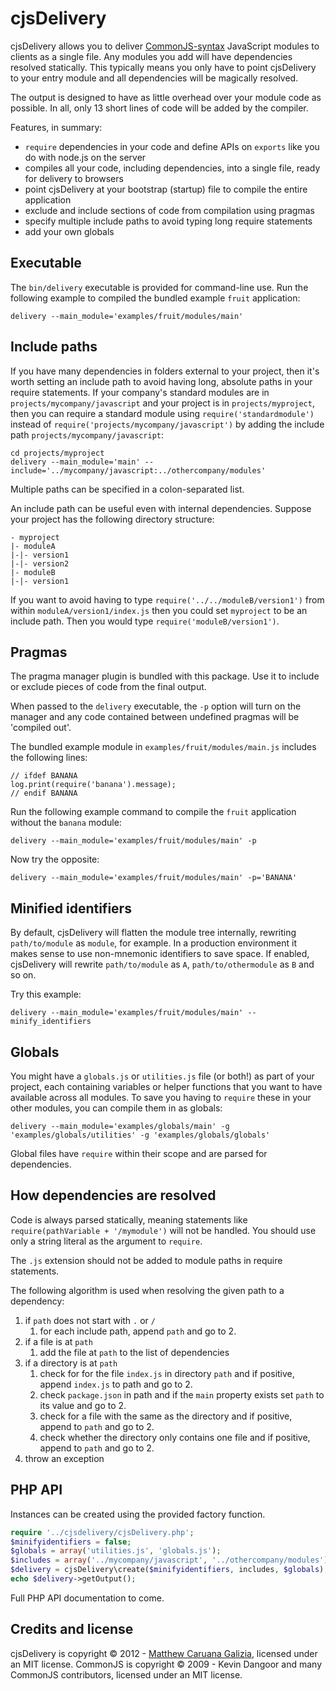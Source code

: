 # cjsDelivery #

cjsDelivery allows you to deliver [CommonJS-syntax](http://wiki.commonjs.org/wiki/Modules/1.1.1) JavaScript modules to clients as a single file. Any modules you add will have dependencies resolved statically. This typically means you only have to point cjsDelivery to your entry module and all dependencies will be magically resolved.

The output is designed to have as little overhead over your module code as possible. In all, only 13 short lines of code will be added by the compiler.

Features, in summary:

- `require` dependencies in your code and define APIs on `exports` like you do with node.js on the server
- compiles all your code, including dependencies, into a single file, ready for delivery to browsers
- point cjsDelivery at your bootstrap (startup) file to compile the entire application
- exclude and include sections of code from compilation using pragmas
- specify multiple include paths to avoid typing long require statements
- add your own globals

## Executable ##

The `bin/delivery` executable is provided for command-line use. Run the following example to compiled the bundled example `fruit` application:

```
delivery --main_module='examples/fruit/modules/main'
```

## Include paths ##

If you have many dependencies in folders external to your project, then it's worth setting an include path to avoid having long, absolute paths in your require statements. If your company's standard modules are in `projects/mycompany/javascript` and your project is in `projects/myproject`, then you can require a standard module using `require('standardmodule')` instead of `require('projects/mycompany/javascript')` by adding the include path `projects/mycompany/javascript`:

```
cd projects/myproject
delivery --main_module='main' --include='../mycompany/javascript:../othercompany/modules'
```

Multiple paths can be specified in a colon-separated list.

An include path can be useful even with internal dependencies. Suppose your project has the following directory structure:

```
- myproject
|- moduleA
|-|- version1
|-|- version2
|- moduleB
|-|- version1
```

If you want to avoid having to type `require('../../moduleB/version1')` from within `moduleA/version1/index.js` then you could set `myproject` to be an include path. Then you would type `require('moduleB/version1')`.

## Pragmas ##

The pragma manager plugin is bundled with this package. Use it to include or exclude pieces of code from the final output.

When passed to the `delivery` executable, the `-p` option will turn on the manager and any code contained between undefined pragmas will be 'compiled out'.

The bundled example module in `examples/fruit/modules/main.js` includes the following lines:

```
// ifdef BANANA
log.print(require('banana').message);
// endif BANANA
```

Run the following example command to compile the `fruit` application without the `banana` module:

```
delivery --main_module='examples/fruit/modules/main' -p
```

Now try the opposite:

```
delivery --main_module='examples/fruit/modules/main' -p='BANANA'
```

## Minified identifiers ##

By default, cjsDelivery will flatten the module tree internally, rewriting `path/to/module` as `module`, for example. In a production environment it makes sense to use non-mnemonic identifiers to save space. If enabled, cjsDelivery will rewrite `path/to/module` as `A`, `path/to/othermodule` as `B` and so on.

Try this example:

```
delivery --main_module='examples/fruit/modules/main' --minify_identifiers
```

## Globals ##

You might have a `globals.js` or `utilities.js` file (or both!) as part of your project, each containing variables or helper functions that you want to have available across all modules. To save you having to `require` these in your other modules, you can compile them in as globals:

```
delivery --main_module='examples/globals/main' -g 'examples/globals/utilities' -g 'examples/globals/globals'
```

Global files have `require` within their scope and are parsed for dependencies.

## How dependencies are resolved ##

Code is always parsed statically, meaning statements like `require(pathVariable + '/mymodule')` will not be handled. You should use only a string literal as the argument to `require`.

The `.js` extension should not be added to module paths in require statements.

The following algorithm is used when resolving the given path to a dependency:

1. if `path` does not start with `.` or `/`
    1. for each include path, append `path` and go to 2.
2. if a file is at `path`
    1. add the file at `path` to the list of dependencies
3. if a directory is at `path`
    1. check for for the file `index.js` in directory `path` and if positive, append `index.js` to path and go to 2.
    2. check `package.json` in path and if the `main` property exists set `path` to its value and go to 2.
    3. check for a file with the same as the directory and if positive, append to `path` and go to 2.
    4. check whether the directory only contains one file and if positive, append to `path` and go to 2.
4. throw an exception

## PHP API ##

Instances can be created using the provided factory function.

```PHP
require '../cjsdelivery/cjsDelivery.php';
$minifyidentifiers = false;
$globals = array('utilities.js', 'globals.js');
$includes = array('../mycompany/javascript', '../othercompany/modules');
$delivery = cjsDelivery\create($minifyidentifiers, includes, $globals);
echo $delivery->getOutput();
```

Full PHP API documentation to come.

## Credits and license ##

cjsDelivery is copyright © 2012 - [Matthew Caruana Galizia](http://twitter.com/mcaruanagalizia), licensed under an MIT license. CommonJS is copyright © 2009 - Kevin Dangoor and many CommonJS contributors, licensed under an MIT license.